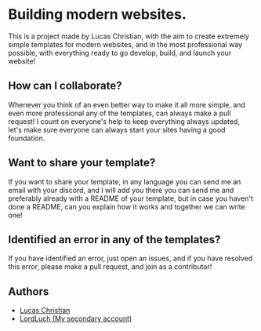 # Building modern websites.

This is a project made by Lucas Christian, with the aim
to create extremely simple templates for modern websites, and
in the most professional way possible, with everything ready to go
develop, build, and launch your website!

## How can I collaborate?

Whenever you think of an even better way to make it all more
simple, and even more professional any of the templates, can
always make a pull request! I count on everyone's help to keep
everything always updated, let's make sure everyone can always start
your sites having a good foundation.

## Want to share your template?

If you want to share your template, in any language
you can send me an email with your discord, and I will add you there
you can send me and preferably already with a README of your template, but
in case you haven't done a README, can you explain how it works and together
we can write one!

## Identified an error in any of the templates?

If you have identified an error, just open an issues, and if you have
resolved this error, please make a pull request, and join as a contributor!

## Authors

- [Lucas Christian](https://github.com/Lucas-Christian)
- [LordLuch (My secondary account)](https://www.github.com/LordLuch)
